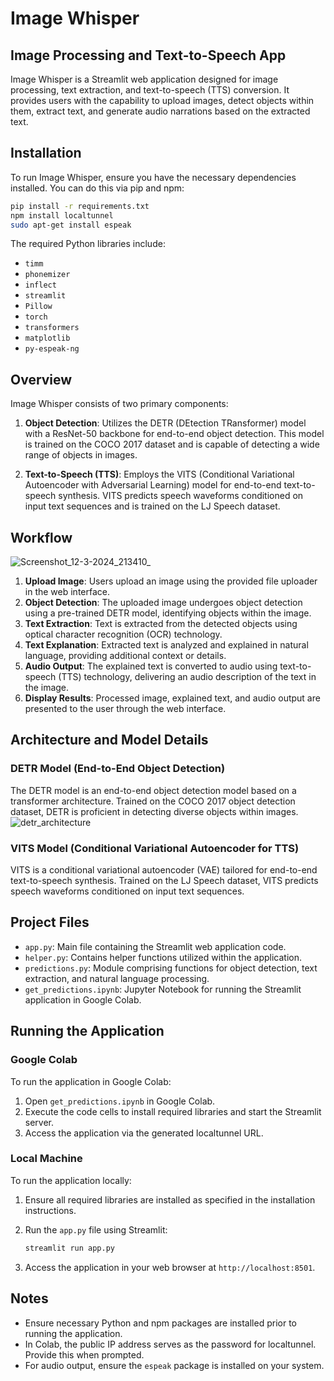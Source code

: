 # Image Whisper
## Image Processing and Text-to-Speech App

Image Whisper is a Streamlit web application designed for image processing, text extraction, and text-to-speech (TTS) conversion. It provides users with the capability to upload images, detect objects within them, extract text, and generate audio narrations based on the extracted text.

## Installation

To run Image Whisper, ensure you have the necessary dependencies installed. You can do this via pip and npm:

```bash
pip install -r requirements.txt
npm install localtunnel
sudo apt-get install espeak
```

The required Python libraries include:

- `timm`
- `phonemizer`
- `inflect`
- `streamlit`
- `Pillow`
- `torch`
- `transformers`
- `matplotlib`
- `py-espeak-ng`

## Overview

Image Whisper consists of two primary components:

1. **Object Detection**: Utilizes the DETR (DEtection TRansformer) model with a ResNet-50 backbone for end-to-end object detection. This model is trained on the COCO 2017 dataset and is capable of detecting a wide range of objects in images.

2. **Text-to-Speech (TTS)**: Employs the VITS (Conditional Variational Autoencoder with Adversarial Learning) model for end-to-end text-to-speech synthesis. VITS predicts speech waveforms conditioned on input text sequences and is trained on the LJ Speech dataset.

## Workflow
![Screenshot_12-3-2024_213410_](https://github.com/chethanhn29/Large-Language-Models/assets/110838853/a746fbd7-da20-4663-9343-156ac616b5a8)

1. **Upload Image**: Users upload an image using the provided file uploader in the web interface.
2. **Object Detection**: The uploaded image undergoes object detection using a pre-trained DETR model, identifying objects within the image.
3. **Text Extraction**: Text is extracted from the detected objects using optical character recognition (OCR) technology.
4. **Text Explanation**: Extracted text is analyzed and explained in natural language, providing additional context or details.
5. **Audio Output**: The explained text is converted to audio using text-to-speech (TTS) technology, delivering an audio description of the text in the image.
6. **Display Results**: Processed image, explained text, and audio output are presented to the user through the web interface.

   

## Architecture and Model Details

### DETR Model (End-to-End Object Detection)

The DETR model is an end-to-end object detection model based on a transformer architecture. Trained on the COCO 2017 object detection dataset, DETR is proficient in detecting diverse objects within images.
![detr_architecture](https://github.com/chethanhn29/Large-Language-Models/assets/110838853/355b6dbe-d4b4-42fe-a4b8-554c797d8703)

### VITS Model (Conditional Variational Autoencoder for TTS)

VITS is a conditional variational autoencoder (VAE) tailored for end-to-end text-to-speech synthesis. Trained on the LJ Speech dataset, VITS predicts speech waveforms conditioned on input text sequences.

## Project Files

- `app.py`: Main file containing the Streamlit web application code.
- `helper.py`: Contains helper functions utilized within the application.
- `predictions.py`: Module comprising functions for object detection, text extraction, and natural language processing.
- `get_predictions.ipynb`: Jupyter Notebook for running the Streamlit application in Google Colab.

## Running the Application

### Google Colab

To run the application in Google Colab:

1. Open `get_predictions.ipynb` in Google Colab.
2. Execute the code cells to install required libraries and start the Streamlit server.
3. Access the application via the generated localtunnel URL.

### Local Machine

To run the application locally:

1. Ensure all required libraries are installed as specified in the installation instructions.
2. Run the `app.py` file using Streamlit:

   ```bash
   streamlit run app.py
   ```

3. Access the application in your web browser at `http://localhost:8501`.

## Notes

- Ensure necessary Python and npm packages are installed prior to running the application.
- In Colab, the public IP address serves as the password for localtunnel. Provide this when prompted.
- For audio output, ensure the `espeak` package is installed on your system.

